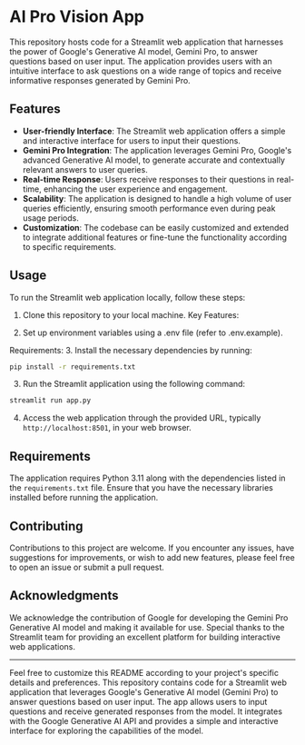 # AI Pro Vision App

This repository hosts code for a Streamlit web application that harnesses the power of Google's Generative AI model, Gemini Pro, to answer questions based on user input. The application provides users with an intuitive interface to ask questions on a wide range of topics and receive informative responses generated by Gemini Pro.

## Features

- **User-friendly Interface**: The Streamlit web application offers a simple and interactive interface for users to input their questions.
- **Gemini Pro Integration**: The application leverages Gemini Pro, Google's advanced Generative AI model, to generate accurate and contextually relevant answers to user queries.
- **Real-time Response**: Users receive responses to their questions in real-time, enhancing the user experience and engagement.
- **Scalability**: The application is designed to handle a high volume of user queries efficiently, ensuring smooth performance even during peak usage periods.
- **Customization**: The codebase can be easily customized and extended to integrate additional features or fine-tune the functionality according to specific requirements.

## Usage

To run the Streamlit web application locally, follow these steps:

1. Clone this repository to your local machine.
Key Features:

2. Set up environment variables using a .env file (refer to .env.example).

Requirements:
3. Install the necessary dependencies by running:

```bash
pip install -r requirements.txt
```

3. Run the Streamlit application using the following command:

```bash
streamlit run app.py
```

4. Access the web application through the provided URL, typically `http://localhost:8501`, in your web browser.

## Requirements

The application requires Python 3.11 along with the dependencies listed in the `requirements.txt` file. Ensure that you have the necessary libraries installed before running the application.

## Contributing

Contributions to this project are welcome. If you encounter any issues, have suggestions for improvements, or wish to add new features, please feel free to open an issue or submit a pull request.


## Acknowledgments

We acknowledge the contribution of Google for developing the Gemini Pro Generative AI model and making it available for use. Special thanks to the Streamlit team for providing an excellent platform for building interactive web applications.

---

Feel free to customize this README according to your project's specific details and preferences.
This repository contains code for a Streamlit web application that leverages Google's Generative AI model (Gemini Pro) to answer questions based on user input. The app allows users to input questions and receive generated responses from the model. It integrates with the Google Generative AI API and provides a simple and interactive interface for exploring the capabilities of the model.


